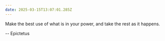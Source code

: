```yaml
---
date: 2025-03-15T13:07:01.285Z
---
```


Make the best use of what is in your power, and take the rest as it happens.

-- Epictetus